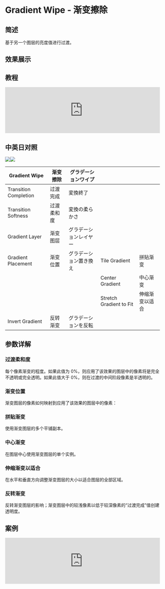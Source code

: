 # Gradient Wipe - 渐变擦除

## 简述

基于另一个图层的亮度值进行过渡。

## 效果展示

## 教程

<iframe src="https://player.bilibili.com/player.html?bvid=BV1e34y1X7Vj&page=79&high_quality=1" width="100%" allowfullscreen="allowfullscreen" frameborder="0"></iframe>

## 中英日对照

![](https://mir.yuelili.com/wp-content/uploads/user/AE/effects/AE-Effects-Transition-Gradient_Wipe.png)![](https://mir.yuelili.com/wp-content/uploads/user/AE/effects/AE-Effects-Transition-Gradient_Wipe_cn.png)

| Gradient Wipe         | 渐变擦除   | グラデーションワイプ   |                         |                |
| --------------------- | ---------- | ---------------------- | ----------------------- | -------------- |
| Transition Completion | 过渡完成   | 変換終了               |                         |                |
| Transition Softness   | 过渡柔和度 | 変換の柔らかさ         |                         |                |
| Gradient Layer        | 渐变图层   | グラデーションレイヤー |                         |                |
| Gradient Placement    | 渐变位置   | グラデーション置き換え | Tile Gradient           | 拼贴渐变       |
|                       |            |                        | Center Gradient         | 中心渐变       |
|                       |            |                        | Stretch Gradient to Fit | 伸缩渐变以适合 |
| Invert Gradient       | 反转渐变   | グラデーションを反転   |                         |                |

## 参数详解

### 过渡柔和度

每个像素渐变的程度。如果此值为 0%，则应用了该效果的图层中的像素将是完全不透明或完全透明。如果此值大于 0%，则在过渡的中间阶段像素是半透明的。

### 渐变位置

渐变图层的像素如何映射到应用了该效果的图层中的像素：

### 拼贴渐变

使用渐变图层的多个平铺副本。

### 中心渐变

在图层中心使用渐变图层的单个实例。

### 伸缩渐变以适合

在水平和垂直方向调整渐变图层的大小以适合图层的全部区域。

### 反转渐变

反转渐变图层的影响；渐变图层中的较浅像素以低于较深像素的“过渡完成”值创建透明度。

## 案例

<iframe src="https://player.bilibili.com/player.html?bvid=BV18E411C7qv&page=1&high_quality=1" width="100%" allowfullscreen="allowfullscreen" frameborder="0"></iframe>
